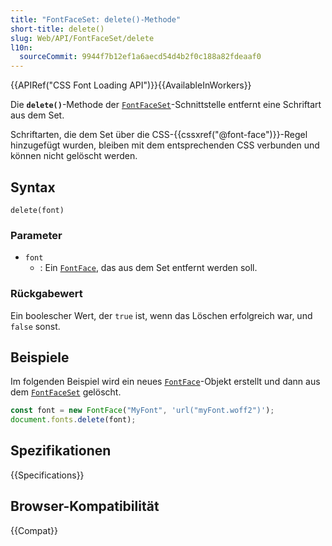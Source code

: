 ```yaml
---
title: "FontFaceSet: delete()-Methode"
short-title: delete()
slug: Web/API/FontFaceSet/delete
l10n:
  sourceCommit: 9944f7b12ef1a6aecd54d4b2f0c188a82fdeaaf0
---
```


{{APIRef("CSS Font Loading API")}}{{AvailableInWorkers}}

Die **`delete()`**-Methode der [`FontFaceSet`](/de/docs/Web/API/FontFaceSet)-Schnittstelle entfernt eine Schriftart aus dem Set.

Schriftarten, die dem Set über die CSS-{{cssxref("@font-face")}}-Regel hinzugefügt wurden, bleiben mit dem entsprechenden CSS verbunden und können nicht gelöscht werden.

## Syntax

```js-nolint
delete(font)
```

### Parameter

- `font`
  - : Ein [`FontFace`](/de/docs/Web/API/FontFace), das aus dem Set entfernt werden soll.

### Rückgabewert

Ein boolescher Wert, der `true` ist, wenn das Löschen erfolgreich war, und `false` sonst.

## Beispiele

Im folgenden Beispiel wird ein neues [`FontFace`](/de/docs/Web/API/FontFace)-Objekt erstellt und dann aus dem [`FontFaceSet`](/de/docs/Web/API/FontFaceSet) gelöscht.

```js
const font = new FontFace("MyFont", 'url("myFont.woff2")');
document.fonts.delete(font);
```

## Spezifikationen

{{Specifications}}

## Browser-Kompatibilität

{{Compat}}
